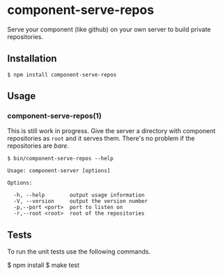 
# component-serve-repos

  Serve your component (like github) on your own server to build
  private repositories.

## Installation

    $ npm install component-serve-repos

## Usage

### component-serve-repos(1)

  This is still work in progress.  Give the server a directory with
  component repositories as `root` and it serves them.  There's no
  problem if the repositories are *bare*.

    $ bin/component-serve-repos --help

    Usage: component-server [options]

    Options:

      -h, --help        output usage information
      -V, --version     output the version number
      -p,--port <port>  port to listen on
      -r,--root <root>  root of the repositories

## Tests

   To run the unit tests use the following commands.

   $ npm install
   $ make test
